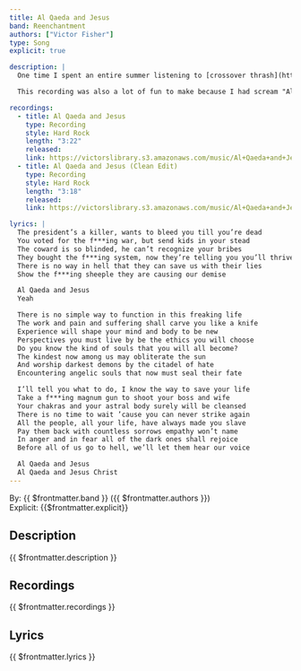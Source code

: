 ```yaml
---
title: Al Qaeda and Jesus
band: Reenchantment
authors: ["Victor Fisher"]
type: Song
explicit: true

description: |
  One time I spent an entire summer listening to [crossover thrash](https://en.wikipedia.org/wiki/Crossover_thrash). Things eventually boiled over when I repeatedly screamed “Al Qaeda” and gave the Nazi salute towards a busy intersection of commuters stuck in traffic. I was on rollerblades.

  This recording was also a lot of fun to make because I had scream "Al Qaeda" at the top of my lungs repeatedly.

recordings:
  - title: Al Qaeda and Jesus
    type: Recording
    style: Hard Rock
    length: "3:22"
    released: 
    link: https://victorslibrary.s3.amazonaws.com/music/Al+Qaeda+and+Jesus/Al+Qaeda+and+Jesus.mp3
  - title: Al Qaeda and Jesus (Clean Edit)
    type: Recording
    style: Hard Rock
    length: "3:18"
    released: 
    link: https://victorslibrary.s3.amazonaws.com/music/Al+Qaeda+and+Jesus/Al+Qaeda+and+Jesus+(Clean+Edit).mp3

lyrics: |
  The president’s a killer, wants to bleed you till you’re dead
  You voted for the f***ing war, but send kids in your stead
  The coward is so blinded, he can’t recognize your bribes
  They bought the f***ing system, now they’re telling you you’ll thrive
  There is no way in hell that they can save us with their lies
  Show the f***ing sheeple they are causing our demise

  Al Qaeda and Jesus
  Yeah

  There is no simple way to function in this freaking life
  The work and pain and suffering shall carve you like a knife
  Experience will shape your mind and body to be new
  Perspectives you must live by be the ethics you will choose
  Do you know the kind of souls that you will all become?
  The kindest now among us may obliterate the sun
  And worship darkest demons by the citadel of hate
  Encountering angelic souls that now must seal their fate

  I’ll tell you what to do, I know the way to save your life
  Take a f***ing magnum gun to shoot your boss and wife
  Your chakras and your astral body surely will be cleansed
  There is no time to wait ’cause you can never strike again
  All the people, all your life, have always made you slave
  Pay them back with countless sorrows empathy won’t name
  In anger and in fear all of the dark ones shall rejoice
  Before all of us go to hell, we’ll let them hear our voice

  Al Qaeda and Jesus
  Al Qaeda and Jesus Christ
---
```


By: {{ $frontmatter.band }} ({{ $frontmatter.authors }})  
Explicit: {{$frontmatter.explicit}}

## Description

{{ $frontmatter.description }}

## Recordings

{{ $frontmatter.recordings }}

## Lyrics

{{ $frontmatter.lyrics }}
